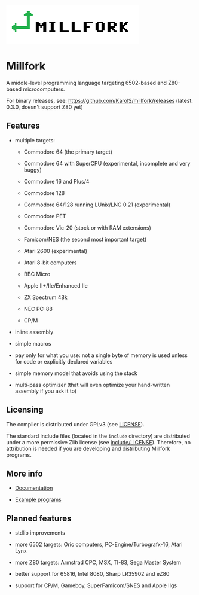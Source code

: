 ![](logo_transparent.png)

# Millfork

A middle-level programming language targeting 6502-based and Z80-based microcomputers. 

For binary releases, see: https://github.com/KarolS/millfork/releases
(latest: 0.3.0, doesn't support Z80 yet)

## Features

* multiple targets:

    * Commodore 64 (the primary target)
    
    * Commodore 64 with SuperCPU (experimental, incomplete and very buggy)
    
    * Commodore 16 and Plus/4
    
    * Commodore 128
    
    * Commodore 64/128 running LUnix/LNG 0.21 (experimental)
    
    * Commodore PET
    
    * Commodore Vic-20 (stock or with RAM extensions)
    
    * Famicom/NES (the second most important target)
    
    * Atari 2600 (experimental)
    
    * Atari 8-bit computers
    
    * BBC Micro
    
    * Apple II+/IIe/Enhanced IIe
    
    * ZX Spectrum 48k
    
    * NEC PC-88
    
    * CP/M

* inline assembly

* simple macros

* pay only for what you use: not a single byte of memory is used unless for code or explicitly declared variables

* simple memory model that avoids using the stack

* multi-pass optimizer (that will even optimize your hand-written assembly if you ask it to)

## Licensing

The compiler is distributed under GPLv3 (see [LICENSE](LICENSE)).

The standard include files (located in the `include` directory) are distributed under a more permissive Zlib license (see [include/LICENSE](include/LICENSE)).
Therefore, no attribution is needed if you are developing and distributing Millfork programs.

## More info

* [Documentation](docs/index.md)

* [Example programs](examples/README.md)

## Planned features

* stdlib improvements

* more 6502 targets: Oric computers, PC-Engine/Turbografx-16, Atari Lynx

* more Z80 targets: Armstrad CPC, MSX, TI-83, Sega Master System
 
* better support for 65816, Intel 8080, Sharp LR35902 and eZ80

* support for CP/M, Gameboy, SuperFamicom/SNES and Apple IIgs
